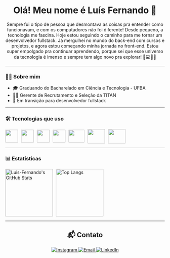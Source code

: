 <h1 align="center">Olá! Meu nome é Luís Fernando 👋</h1>

<p align="center">
 Sempre fui o tipo de pessoa que desmontava as coisas pra entender como funcionavam, e com os computadores não foi diferente! Desde pequeno, a tecnologia me fascina.
Hoje estou seguindo o caminho para me tornar um desenvolvedor fullstack. Já mergulhei no mundo do back-end com cursos e projetos, e agora estou começando minha jornada no front-end.
Estou super empolgado pra continuar aprendendo, porque sei que esse universo da tecnologia é imenso e sempre tem algo novo pra explorar! 📘💻🧑‍💻
</p>

---

### 👨‍💼 Sobre mim

- 🎓 Graduando do Bacharelado em Ciência e Tecnologia - UFBA  
- 🧑‍💼 Gerente de Recrutamento e Seleção da TITAN  
- 🚀 Em transição para desenvolvedor fullstack

---

### 🛠️ Tecnologias que uso

<div style="display: flex; align-items: center; gap: 10px;">
  <img height="40" width="40" src="https://cdn.jsdelivr.net/gh/devicons/devicon@latest/icons/html5/html5-plain-wordmark.svg" />
  <img height="40" width="40" src="https://cdn.jsdelivr.net/gh/devicons/devicon@latest/icons/css3/css3-original-wordmark.svg" />
  <img height="40" width="40" src="https://cdn.jsdelivr.net/gh/devicons/devicon@latest/icons/javascript/javascript-original.svg" />
  <img height="40" width="40" src="https://cdn.jsdelivr.net/gh/devicons/devicon@latest/icons/typescript/typescript-plain.svg" />
  <img height="40" width="50" src="https://cdn.jsdelivr.net/gh/devicons/devicon@latest/icons/nodejs/nodejs-original-wordmark.svg" />
  <img height="45" width="55" src="https://cdn.jsdelivr.net/gh/devicons/devicon@latest/icons/nestjs/nestjs-original-wordmark.svg" />
  <img height="45" width="55" src="https://cdn.jsdelivr.net/gh/devicons/devicon@latest/icons/prisma/prisma-original-wordmark.svg" />
</div>

---

### 📊 Estatísticas

<div style="display: flex; gap: 10px;">
  <img height="150em" src="https://github-readme-stats.vercel.app/api?username=luis-fernando12&show_icons=true&theme=tokyonight" alt="Luis-Fernando's GitHub Stats"/>
  <img height="150em" src="https://github-readme-stats.vercel.app/api/top-langs/?username=luis-fernando12&layout=compact&theme=tokyonight" alt="Top Langs"/>
</div>


---

<h2 align="center">📬 Contato</h2>

<p align="center">
  <a href="https://www.instagram.com/fernando_luisb/" target="_blank">
    <img alt="Instagram" src="https://img.shields.io/badge/-Instagram-%23E4405F?style=for-the-badge&logo=instagram&logoColor=white">
  </a>
  <a href="mailto:fernandobasousan@gmail.com">
    <img alt="Email" src="https://img.shields.io/badge/-Email-%23333?style=for-the-badge&logo=gmail&logoColor=white">
  </a>
  <a href="https://www.linkedin.com/in/lu%C3%ADs-fernando-1910a0326/" target="_blank">
    <img alt="LinkedIn" src="https://img.shields.io/badge/-LinkedIn-%230077B5?style=for-the-badge&logo=linkedin&logoColor=white">
  </a>
</p>

